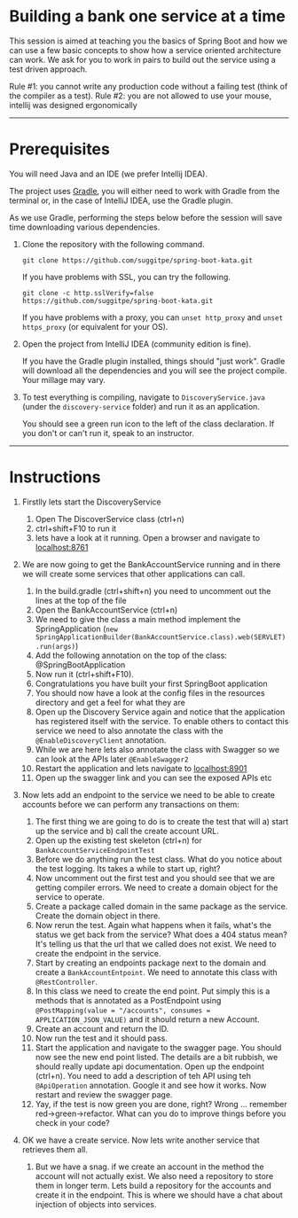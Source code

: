 # Building a bank one service at a time
This session is aimed at teaching you the basics of Spring Boot and how we can use a few basic concepts to show how a service oriented architecture can work.  We ask for you to work in pairs to build out the service using a test driven approach.

Rule #1: you cannot write any production code without a failing test (think of the compiler as a test).
Rule #2: you are not allowed to use your mouse, intellij was designed ergonomically

----
# Prerequisites

You will need Java and an IDE (we prefer Intellij IDEA). 

The project uses [Gradle](https://gradle.org/), you will either need to work with Gradle from the terminal or, in the case of IntelliJ IDEA, use the Gradle plugin. 

As we use Gradle, performing the steps below before the session will save time downloading various dependencies.


1. Clone the repository with the following command.

   `git clone https://github.com/suggitpe/spring-boot-kata.git`
  
   If you have problems with SSL, you can try the following.
   
   `git clone -c http.sslVerify=false https://github.com/suggitpe/spring-boot-kata.git`
   
   If you have problems with a proxy, you can `unset http_proxy` and `unset https_proxy` (or equivalent for your OS).

1. Open the project from IntelliJ IDEA (community edition is fine). 

   If you have the Gradle plugin installed, things should "just work". Gradle will download all the dependencies and you will see the project compile. Your millage may vary.

1. To test everything is compiling, navigate to `DiscoveryService.java` (under the `discovery-service` folder) and run it as an application.

   You should see a green run icon to the left of the class declaration. If you don't or can't run it, speak to an instructor.

----
# Instructions
1. Firstlly lets start the DiscoveryService

    1. Open The DiscoverService class (ctrl+n)
    1. ctrl+shift+F10 to run it
    1. lets have a look at it running.  Open a browser and navigate to [localhost:8761](http://localhost:8761)
    
1. We are now going to get the BankAccountService running and in there we will create some services that other applications can call.

    1. In the build.gradle (ctrl+shift+n) you need to uncomment out the lines at the top of the file
    1. Open the BankAccountService (ctrl+n)
    1. We need to give the class a main method implement the SpringApplication (`new SpringApplicationBuilder(BankAccountService.class).web(SERVLET).run(args)`)
    1. Add the following annotation on the top of the class: @SpringBootApplication
    1. Now run it (ctrl+shift+F10).
    1. Congratulations you have built your first SpringBoot application
    1. You should now have a look at the config files in the resources directory and get a feel for what they are
    1. Open up the Discovery Service again and notice that the application has registered itself with the service.  To enable others to contact this service we need to also annotate the class with the `@EnableDiscoveryClient` annotation.
    1. While we are here lets also annotate the class with Swagger so we can look at the APIs later `@EnableSwagger2`
    1. Restart the application and lets navigate to [localhost:8901](http://localhost:8901)
    1. Open up the swagger link and you can see the exposed APIs etc

1. Now lets add an endpoint to the service we need to be able to create accounts before we can perform any transactions on them:

    1. The first thing we are going to do is to create the test that will a) start up the service and b) call the create account URL.
    1. Open up the existing test skeleton (ctrl+n) for `BankAccountServiceEndpointTest`
    1. Before we do anything run the test class.  What do you notice about the test logging.  Its takes a while to start up, right?
    1. Now uncomment out the first test and you should see that we are getting compiler errors.  We need to create a domain object for the service to operate.
    1. Create a package called domain in the same package as the service.  Create the domain object in there.
    1. Now rerun the test.  Again what happens when it fails, what's the status we get back from the service? What does a 404 status mean?  It's telling us that the url that we called does not exist.  We need to create the endpoint in the service.
    1. Start by creating an endpoints package next to the domain and create a `BankAccountEntpoint`.  We need to annotate this class with `@RestController`.
    1. In this class we need to create the end point.  Put simply this is a methods that is annotated as a PostEndpoint using `@PostMapping(value = "/accounts", consumes = APPLICATION_JSON_VALUE)` and it should return a new Account.
    1. Create an account and return the ID.
    1. Now run the test and it should pass.
    1. Start the application and navigate to the swagger page.  You should  now see the new end point listed.  The details are a bit rubbish, we should really update api documentation.  Open up the endpoint (ctrl+n).  You need to add a description of teh API using teh `@ApiOperation` annotation.  Google it and see how it works.  Now restart and review the swagger page.
    1. Yay, if the test is now green you are done, right?  Wrong ... remember red->green->refactor.  What can you do to improve things before you check in your code?

1. OK we have a create service.  Now lets write another service that retrieves them all.
    1. But we have a snag.  if we create an account in the method the account will not actually exist.  We also need a repository to store them in longer term. Lets build a repository for the accounts and create it in the endpoint.  This is where we should have a chat about injection of objects into services.


